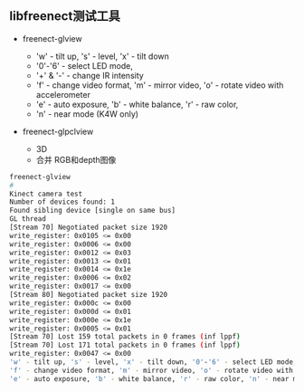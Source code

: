 ## libfreenect测试工具

- freenect-glview
    - 'w' - tilt up, 's' - level, 'x' - tilt down
    - '0'-'6' - select LED mode, 
    - '+' & '-' - change IR intensity
    - 'f' - change video format, 'm' - mirror video, 'o' - rotate video with accelerometer
    - 'e' - auto exposure, 'b' - white balance, 'r' - raw color, 
    - 'n' - near mode (K4W only)

- freenect-glpclview
    - 3D
    - 合并 RGB和depth图像

```bash
freenect-glview
#
Kinect camera test
Number of devices found: 1
Found sibling device [single on same bus]
GL thread
[Stream 70] Negotiated packet size 1920
write_register: 0x0105 <= 0x00
write_register: 0x0006 <= 0x00
write_register: 0x0012 <= 0x03
write_register: 0x0013 <= 0x01
write_register: 0x0014 <= 0x1e
write_register: 0x0006 <= 0x02
write_register: 0x0017 <= 0x00
[Stream 80] Negotiated packet size 1920
write_register: 0x000c <= 0x00
write_register: 0x000d <= 0x01
write_register: 0x000e <= 0x1e
write_register: 0x0005 <= 0x01
[Stream 70] Lost 159 total packets in 0 frames (inf lppf)
[Stream 70] Lost 171 total packets in 0 frames (inf lppf)
write_register: 0x0047 <= 0x00
'w' - tilt up, 's' - level, 'x' - tilt down, '0'-'6' - select LED mode, '+' & '-' - change IR intensity
'f' - change video format, 'm' - mirror video, 'o' - rotate video with accelerometer
'e' - auto exposure, 'b' - white balance, 'r' - raw color, 'n' - near mode (K4W only)
```